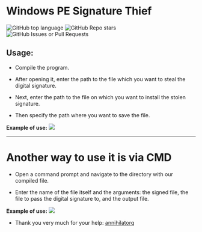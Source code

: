 # Windows PE Signature Thief

![GitHub top language](https://img.shields.io/github/languages/top/shawtyknowmyname/signature_thief)
![GitHub Repo stars](https://img.shields.io/github/stars/shawtyknowmyname/signature_thief)
![GitHub Issues or Pull Requests](https://img.shields.io/github/issues/shawtyknowmyname/signature_thief) 
## Usage:
- Compile the program.

- After opening it, enter the path to the file which you want to steal the digital signature.

- Next, enter the path to the file on which you want to install the stolen signature.

- Then specify the path where you want to save the file.

**Example of use:**
![](https://i.imgur.com/hjeMOfP.png)

---

# Another way to use it is via CMD
- Open a command prompt and navigate to the directory with our compiled file. 

- Enter the name of the file itself and the arguments: the signed file, the file to pass the digital signature to, and the output file. 

**Example of use:**
![](https://i.imgur.com/WE2P8Z5.png)

- Thank you very much for your help: [annihilatorq](https://github.com/annihilatorq)

